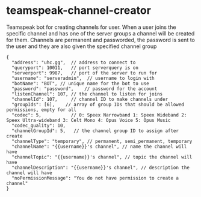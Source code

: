 teamspeak-channel-creator
=========================

Teamspeak bot for creating channels for user. When a user joins the 
specific channel and has one of the server groups a channel will be
created for them. Channels are permanent and passworded, the password
is sent to the user and they are also given the specified channel group

    {
      "address": "uhc.gg",  // address to connect to
      "queryport": 10011,   // port serverquery is on
      "serverport": 9987,   // port of the server to run for
      "username": "serveradmin",  // username to login with
      "botName": "BOT", // unique name for the bot to use
      "password": "password",    // password for the account
      "listenChannel": 107, // the channel to listen for joins
      "channelId": 107,     // channel ID to make channels under
      "groupIds": [6],    // array of group IDs that should be allowed permissions, empty for all
      "codec": 5,           // 0: Speex Narrowband 1: Speex Wideband 2: Speex Ultra-wideband 3: Celt Mono 4: Opus Voice 5: Opus Music
      "codec_quality": 10,
      "channelGroupId": 5,   // the channel group ID to assign after create
      "channelType": "temporary", // permanent, semi_permanent, temporary
      "channelName": "{{username}}'s channel", // name the channel will have
      "channelTopic": "{{username}}'s channel", // topic the channel will have
      "channelDescription": "{{username}}'s channel", // description the channel will have
      "noPermissionMessage": "You do not have permission to create a channel"
    }